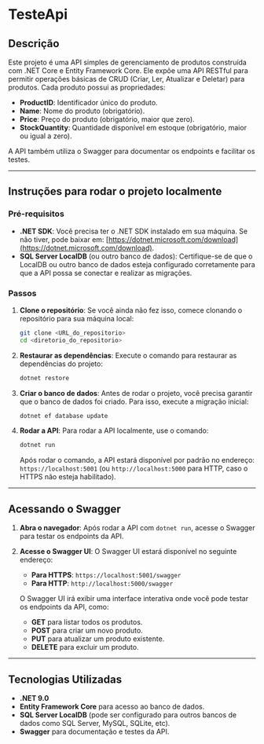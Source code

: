 # TesteApi 

## Descrição

Este projeto é uma API simples de gerenciamento de produtos construída com .NET Core e Entity Framework Core. Ele expõe uma API RESTful para permitir operações básicas de CRUD (Criar, Ler, Atualizar e Deletar) para produtos. Cada produto possui as propriedades:

- **ProductID**: Identificador único do produto.
- **Name**: Nome do produto (obrigatório).
- **Price**: Preço do produto (obrigatório, maior que zero).
- **StockQuantity**: Quantidade disponível em estoque (obrigatório, maior ou igual a zero).

A API também utiliza o Swagger para documentar os endpoints e facilitar os testes.

---

## Instruções para rodar o projeto localmente

### Pré-requisitos

- **.NET SDK**: Você precisa ter o .NET SDK instalado em sua máquina. Se não tiver, pode baixar em: [https://dotnet.microsoft.com/download](https://dotnet.microsoft.com/download).
- **SQL Server LocalDB** (ou outro banco de dados): Certifique-se de que o LocalDB ou outro banco de dados esteja configurado corretamente para que a API possa se conectar e realizar as migrações.

### Passos

1. **Clone o repositório**:
   Se você ainda não fez isso, comece clonando o repositório para sua máquina local:
   ```bash
   git clone <URL_do_repositorio>
   cd <diretorio_do_repositorio>
   ```

2. **Restaurar as dependências**:
   Execute o comando para restaurar as dependências do projeto:
   ```bash
   dotnet restore
   ```

3. **Criar o banco de dados**:
   Antes de rodar o projeto, você precisa garantir que o banco de dados foi criado. Para isso, execute a migração inicial:
   ```bash
   dotnet ef database update
   ```

4. **Rodar a API**:
   Para rodar a API localmente, use o comando:
   ```bash
   dotnet run
   ```

   Após rodar o comando, a API estará disponível por padrão no endereço:  
   `https://localhost:5001` (ou `http://localhost:5000` para HTTP, caso o HTTPS não esteja habilitado).

---

## Acessando o Swagger

1. **Abra o navegador**:
   Após rodar a API com `dotnet run`, acesse o Swagger para testar os endpoints da API.

2. **Acesse o Swagger UI**:
   O Swagger UI estará disponível no seguinte endereço:
   - **Para HTTPS**: `https://localhost:5001/swagger`
   - **Para HTTP**: `http://localhost:5000/swagger`

   O Swagger UI irá exibir uma interface interativa onde você pode testar os endpoints da API, como:
   - **GET** para listar todos os produtos.
   - **POST** para criar um novo produto.
   - **PUT** para atualizar um produto existente.
   - **DELETE** para excluir um produto.

---

## Tecnologias Utilizadas

- **.NET 9.0**
- **Entity Framework Core** para acesso ao banco de dados.
- **SQL Server LocalDB** (pode ser configurado para outros bancos de dados como SQL Server, MySQL, SQLite, etc).
- **Swagger** para documentação e testes da API.

